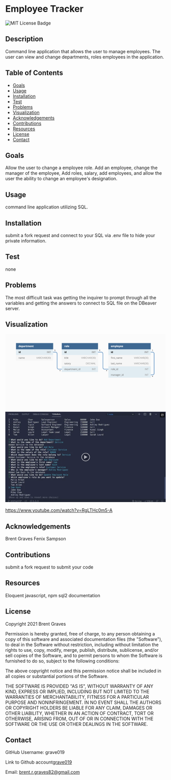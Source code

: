 # Employee Tracker

  ![MIT License Badge](https://img.shields.io/badge/License-MIT-yellow.svg)

  ## Description

  Command line application that allows the user to manage employees. The user can view and change departments, roles employees in the application.
  

  ## Table of Contents
  
  * [Goals](#goals)
  * [Usage](#usage) 
  * [Installation](#installation)  
  * [Test](#test)
  * [Problems](#problems)
  * [Visualization](#visualization)
  * [Acknowledgements](#acknowledgements)
  * [Contributions](#contributions)
  * [Resources](#resources)
  * [License](#license) 
  * [Contact](#contact) 
  
  ## Goals

  Allow the user to change a employee role. Add an employee, change the manager of the employee, Add roles, salary, add employees, and allow the user the ability to change an employee's designation.

  ## Usage

  command line application utilizing SQL.

  ## Installation
  
  submit a fork request and connect to your SQL via .env file to hide your private information.  

  ## Test

  none

  ## Problems

  The most difficult task was getting the inquirer to prompt through all the variables and getting the answers to connect to SQL file on the DBeaver server.

  ## Visualization

  ![mockup](Assets/12-sql-homework-demo-01.png)
  ![mockup2](Assets/12-sql-homework-video-thumbnail.png)

  

https://www.youtube.com/watch?v=RgLTHc0m5-A

  ## Acknowledgements

  Brent Graves Fenix Sampson

  ## Contributions

  submit a fork request to submit your code

  ## Resources
 
  Eloquent javascript, npm sql2 documentation

  ## License

  Copyright 2021 Brent Graves

  Permission is hereby granted, free of charge, to any person obtaining a copy of this software and associated documentation files (the "Software"), to deal in the Software without restriction, including without limitation the rights to use, copy, modify, merge, publish, distribute, sublicense, and/or sell copies of the Software, and to permit persons to whom the Software is furnished to do so, subject to the following conditions:
  
  The above copyright notice and this permission notice shall be included in all copies or substantial portions of the Software.
  
  THE SOFTWARE IS PROVIDED "AS IS", WITHOUT WARRANTY OF ANY KIND, EXPRESS OR IMPLIED, INCLUDING BUT NOT LIMITED TO THE WARRANTIES OF MERCHANTABILITY, FITNESS FOR A PARTICULAR PURPOSE AND NONINFRINGEMENT. IN NO EVENT SHALL THE AUTHORS OR COPYRIGHT HOLDERS BE LIABLE FOR ANY CLAIM, DAMAGES OR OTHER LIABILITY, WHETHER IN AN ACTION OF CONTRACT, TORT OR OTHERWISE, ARISING FROM, OUT OF OR IN CONNECTION WITH THE SOFTWARE OR THE USE OR OTHER DEALINGS IN THE SOFTWARE.

  ## Contact
  
  GitHub Username: grave019 
 
  Link to Github account[grave019](https://github.com/grave019)

  Email: brent.r.graves82@gmail.com
